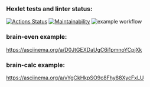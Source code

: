 ### Hexlet tests and linter status:
[![Actions Status](https://github.com/ssk93-dev/frontend-project-lvl1/workflows/hexlet-check/badge.svg)](https://github.com/ssk93-dev/frontend-project-lvl1/actions)
[![Maintainability](https://api.codeclimate.com/v1/badges/a99a88d28ad37a79dbf6/maintainability)](https://codeclimate.com/github/codeclimate/codeclimate/maintainability)
![example workflow](https://github.com/ssk93-dev/frontend-project-lvl1/actions/workflows/lint.yml/badge.svg)
### brain-even example:
https://asciinema.org/a/D0JtGEXDaUgC6i1pmnoYCpjXk
### brain-calc example:
https://asciinema.org/a/vYgCkHkpSO9c8Fhy88XycFxLU

